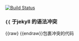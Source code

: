 [![Build Status](https://travis-ci.com/dejavuzhou/dejavuzhou.github.io.svg?branch=master)](https://travis-ci.com/dejavuzhou/dejavuzhou.github.io)



### `{{` 于jekyll 的语法冲突
{{raw} {{endraw}}包裹冲突的代码